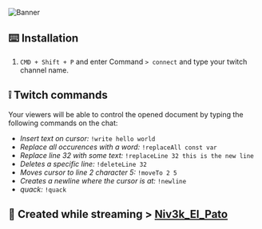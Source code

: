 ![Banner](https://extension-static.s3.eu-west-2.amazonaws.com/banner.png)


## ⌨️ Installation

1. `CMD + Shift + P` and enter Command `> connect` and type your twitch channel name.

## ❕ Twitch commands
Your viewers will be able to control the opened document by typing the following commands on the chat:
* _Insert text on cursor:_ `!write hello world`
* _Replace all occurences with a word:_ `!replaceAll const var`
* _Replace line 32 with some text:_ `!replaceLine 32 this is the new line`
* _Deletes a specific line:_ `!deleteLine 32`
* _Moves cursor to line 2 character 5:_ `!moveTo 2 5`
* _Creates a newline where the cursor is at:_ `!newline`
* _quack:_ `!quack`

## 🎥 Created while streaming > [Niv3k_El_Pato](https://twitch.tv/niv3k_el_pato)